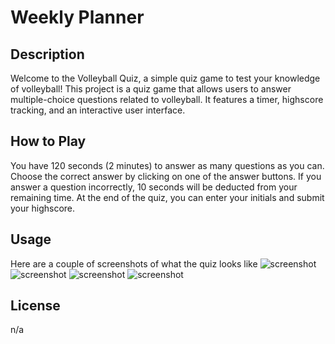 # Weekly Planner

## Description

Welcome to the Volleyball Quiz, a simple quiz game to test your knowledge of volleyball! This project is a quiz game that allows users to answer multiple-choice questions related to volleyball. It features a timer, highscore tracking, and an interactive user interface.

## How to Play

You have 120 seconds (2 minutes) to answer as many questions as you can.
Choose the correct answer by clicking on one of the answer buttons.
If you answer a question incorrectly, 10 seconds will be deducted from your remaining time.
At the end of the quiz, you can enter your initials and submit your highscore.

## Usage

Here are a couple of screenshots of what the quiz looks like
![screenshot](/assets/image/code-quiz.png)
![screenshot](/assets/image/volleyballquestion.png)
![screenshot](/assets/image/volleyballquestion.png)
![screenshot](/assets/image/vballhover.png)

## License

n/a
